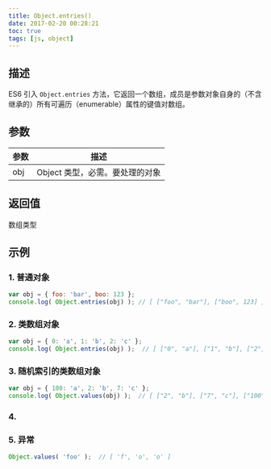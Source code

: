 ```yaml
---
title: Object.entries()
date: 2017-02-20 00:28:21
toc: true
tags: [js, object]
---
```


## 描述

ES6 引入 `Object.entries` 方法，它返回一个数组，成员是参数对象自身的（不含继承的）所有可遍历（enumerable）属性的键值对数组。

## 参数

参数 | 描述
--- | ---
obj | Object 类型，必需。要处理的对象


## 返回值

数组类型

## 示例

### 1. 普通对象

```js
var obj = { foo: 'bar', boo: 123 };
console.log( Object.entries(obj) ); // [ ["foo", "bar"], ["boo", 123] ]
```

### 2. 类数组对象

```js
var obj = { 0: 'a', 1: 'b', 2: 'c' };
console.log( Object.entries(obj) );  // [ ["0", "a"], ["1", "b"], ["2", "c"] ]
```

### 3. 随机索引的类数组对象

```js
var obj = { 100: 'a', 2: 'b', 7: 'c' };
console.log( Object.values(obj) );  // [ ["2", "b"], ["7", "c"], ["100", "a"] ]
```

### 4. 

### 5. 异常

```js
Object.values( 'foo' );  // [ 'f', 'o', 'o' ] 
```
